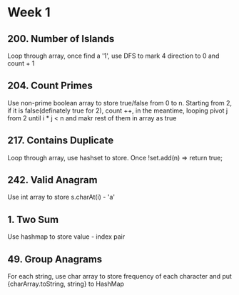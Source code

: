 # Week 1

## 200. Number of Islands
Loop through array, once find a '1', use DFS to mark 4 direction to 0 and count + 1

## 204. Count Primes
Use non-prime boolean array to store true/false from 0 to n. Starting from 2, if it is false(definately true for 2), count ++, in the meantime, looping pivot j from 2 until i * j < n and makr rest of them in array as true
## 217. Contains Duplicate
Loop through array, use hashset to store. Once !set.add(n) => return true;
## 242. Valid Anagram
Use int array to store s.charAt(i) - 'a'
## 1. Two Sum
Use hashmap to store value - index pair
## 49. Group Anagrams
For each string, use char array to store frequency of each character and put {charArray.toString, string} to HashMap
